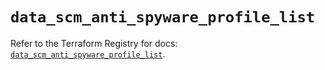 # `data_scm_anti_spyware_profile_list`

Refer to the Terraform Registry for docs: [`data_scm_anti_spyware_profile_list`](https://registry.terraform.io/providers/paloaltonetworks/scm/1.0.2/docs/data-sources/anti_spyware_profile_list).
